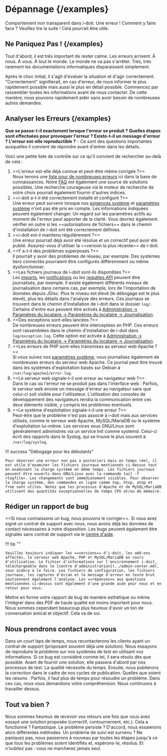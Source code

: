 # Dépannage {/examples}

Comportement non transparent dans i-doit. Une erreur ! Comment y faire face ? Veuillez lire la suite ! Cela pourrait être utile.

## Ne Paniquez Pas ! {/examples}

Tout d'abord, il est très important de rester calme. Les erreurs arrivent. À nous. À vous. À tout le monde. Le monde ne va pas s'arrêter. Très, très rarement les documentations informatiques disparaissent simplement.

Après le choc initial, il s'agit d'évaluer la situation et d'agir correctement. "Correctement" signifierait, en cas d'erreur, de nous informer le plus rapidement possible mais aussi le plus en détail possible. Commencez par rassembler toutes les informations avant de nous contacter. De cette manière, nous pouvons rapidement aider sans avoir besoin de nombreuses autres demandes.

## Analyser les Erreurs {/examples}

**Que se passe-t-il exactement lorsque l'erreur se produit ? Quelles étapes sont effectuées pour provoquer l'erreur ? Existe-t-il un message d'erreur ? L'erreur est-elle reproductible ?** - Ce sont des questions importantes auxquelles il convient de répondre avant d'entrer dans les détails.

Voici une petite liste de contrôle sur ce qu'il convient de rechercher au-delà de cela :

1.  ==L'erreur est-elle déjà connue et peut-être même corrigée ?==<br> Nous tenons une [liste pour de nombreuses erreurs](../hotfixes/index.md) ici dans la base de connaissances. Notre [FAQ](https://help.i-doit.com/hc/en-us/categories/115000434905) est également une source de solutions possibles. Une recherche courageuse via le moteur de recherche de votre choix pourrait également fournir d'autres indices.
2.  ==i-doit a-t-il été correctement installé et configuré ?==<br> Une erreur peut survenir lorsque nos [exigences système](../../installation/system-requirements.md) et [paramètres système](../../installation/manual-installation/system-settings.md) n'ont pas été pris en compte. Les informations indiquées peuvent également changer. Un regard sur les paramètres actifs au moment de l'erreur peut apporter de la clarté. Vous devriez également vérifier en outre si les ==autorisations de fichiers== dans le chemin d'installation de i-doit ont été correctement définies.
3.  ==i-doit est-il maintenu régulièrement ?==<br> Une erreur pourrait déjà avoir été résolue et un correctif peut avoir été publié. Assurez-vous d'utiliser la ==version la plus récente== de i-doit.
4.  ==Y a-t-il des problèmes superposés ?==<br> Il pourrait y avoir des problèmes de réseau, par exemple. Des systèmes tiers connectés pourraient être configurés différemment ou même dysfonctionner.
5.  ==Les fichiers journaux de i-doit sont-ils disponibles ?==<br> Les [imports](../../consolidate-data/index.md), les [notifications](../../evaluation/notifications.md) ou les [requêtes API](../../i-doit-pro-add-ons/api/index.md) peuvent être journalisés, par exemple. Il existe également différents niveaux de journalisation dans certains cas, par exemple, lors de l'importation de données depuis JDisc. Plus le niveau est élevé (le débogage est le plus élevé), plus les détails dans l'analyse des erreurs. Ces journaux se trouvent dans le chemin d'installation de i-doit dans le dossier `log/`. Certains d'entre eux peuvent être activés à [Administration → Paramètres du locataire → Paramètres du locataire → Journalisation](../administration/tenant-management/settings-for-tenant.md#logging).
6.  ==Des exceptions sont-elles lancées ?==<br> De nombreuses erreurs peuvent être interceptées en PHP. Ces erreurs sont rassemblées dans le chemin d'installation de i-doit dans `log/exception.log`. Cette option est activée à [Administration → Paramètres du locataire → Paramètres du locataire → Journalisation](../administration/tenant-management/settings-for-tenant.md#logging).
7.  ==Les erreurs de PHP sont-elles transmises au serveur web Apache ?==<br> Si vous suivez nos [paramètres système](../../installation/manual-installation/system-settings.md), vous journalisez également de nombreuses erreurs du serveur web Apache. Ce journal peut être trouvé dans les systèmes d'exploitation basés sur Debian à `/var/log/apache2/error.log`.
8.  ==Le serveur web signale-t-il une erreur au navigateur web ?==<br> Dans le cas où l'erreur ne se produit pas dans l'interface web : Parfois, le serveur web envoie un message d'erreur au navigateur sans que celui-ci soit visible pour l'utilisateur. L'utilisation des consoles de développement des navigateurs rendra la communication entre ces deux éléments visible, y compris les problèmes éventuels.
9.  ==Le système d'exploitation signale-t-il une erreur ?==<br> Peut-être que le problème n'est pas associé à i-doit mais aux services utilisés, comme le serveur web Apache, MySQL/MariaDB ou le système d'exploitation lui-même. Les services sous GNU/Linux sont généralement administrés via un service Init comme systemd. Celui-ci écrit des rapports dans le Syslog, qui se trouve le plus souvent à `/var/log/syslog`.


!!! success "Débogage pour les débutants"

    Pour observer une erreur non pas a posteriori mais en temps réel, il est utile d'examiner les fichiers journaux mentionnés ci-dessus tout en examinant la charge système en même temps. Les fichiers journaux peuvent être ouverts dans GNU/Linux avec la commande tail -f <logfile>. Les changements sont immédiatement visibles. Pour observer la charge système, des commandes en ligne comme top, htop, atop et free sont utiles. Notez que les processus d'Apache et de MySQL/MariaDB utilisent des quantités exceptionnelles de temps CPU et/ou de mémoire.

## Rédiger un rapport de bug

==Si nous connaissons un bug, nous pouvons le corriger==. Si vous avez signé un contrat de support avec nous, nous avons déjà les données de contact nécessaires à notre disposition. Les bugs peuvent également être signalés sans contrat de support via le [centre d'aide](https://help.i-doit.com).

!!! tip ""

    Veuillez toujours indiquer les ==versions== d'i-doit, les add-ons affectés, le serveur web Apache, PHP et MySQL/MariaDB en cours d'utilisation. Le fichier d'informations sur l'environnement i-doit, téléchargeable dans le [centre d'administration](../admin-center.md), vous aidera à le faire. Les fichiers de configuration, les fichiers journaux, les captures d'écran et le message d'erreur en texte brut soutiennent également l'analyse. Les ==réponses== aux questions mentionnées ci-dessus sont également d'une grande aide pour nous et en retour pour vous.

Mettre en forme votre rapport de bug de manière esthétique ou même l'intégrer dans des PDF de haute qualité est moins important pour nous. Nous sommes cependant beaucoup plus heureux d'avoir un ton de conversation amical et objectif. Cela va de soi.

## Nous prendrons contact avec vous

Dans un court laps de temps, nous recontacterons les clients ayant un contrat de support (proposant souvent déjà une solution). Nous essayons de reproduire le problème sur nos systèmes de test en utilisant vos informations. Si ce bug est considéré comme tel, il sera résolu dès que possible. Avant de fournir une solution, elle passera d'abord par nos processus de test. La qualité nécessite du temps. Ensuite, nous publierons la correction dans le cadre de nos cycles de publication. Quelles que soient les raisons : Parfois, il faut plus de temps pour résoudre un problème. Dans ces cas, nous vous demandons votre compréhension. Nous continuons à travailler dessus.

## Tout va bien ?

Nous sommes heureux de recevoir vos retours une fois que vous avez essayé une solution proposée (correctif, contournement, etc.). Cela a fonctionné ? Fantastique. Le problème persiste ? D'accord, nous essaierons alors différentes méthodes. Un problème de suivi est survenu ? Ne paniquez pas, nous passerons à nouveau par toutes les étapes jusqu'à ce que tous les problèmes soient identifiés et, espérons-le, résolus. Et n'oubliez pas : vous ne marcherez jamais seul.
